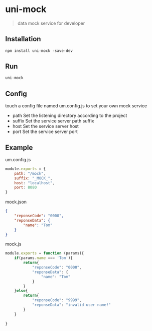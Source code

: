 # uni-mock

> data mock service for developer

## Installation
```js
npm install uni-mock -save-dev
```

## Run
```js
uni-mock
```

## Config
touch a config file named um.config.js to set your own mock service
- path Set the listening directory according to the project
- suffix Set the service server path suffix
- host Set the service server host
- port Set the service server port

## Example
um.config.js
```javascript
module.exports = {
    path: "/mock",
    suffix: "_MOCK_",
    host: "localhost",
    port: 8080
}
```

mock.json
```json
{
    "reponseCode": "0000",
    "reponseData": {
        "name": "Tom"
    }
}
```

mock.js
```javascript
module.exports = function (params){
    if(params.name === 'Tom'){
        return{
            "reponseCode": "0000",
            "reponseData": {
                "name": "Tom"
            } 
        }
    }else{
        return{
            "reponseCode": "9999",
            "reponseData": "invalid user name!"
        }
    }
    
}
```
